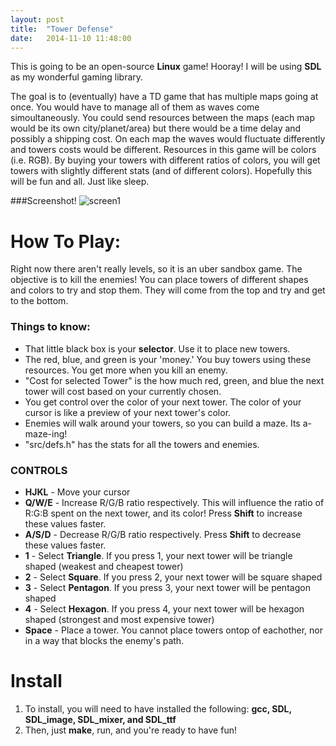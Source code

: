 ```yaml
---
layout: post
title:  "Tower Defense"
date:   2014-11-10 11:48:00
---
```

This is going to be an open-source **Linux** game! Hooray! I will be using **SDL** as my wonderful gaming library.

The goal is to (eventually) have a TD game that has multiple maps going at once. You would have to manage all of them as waves come simoultaneously. You could send resources between the maps (each map would be its own city/planet/area) but there would be a time delay and possibly a shipping cost. On each map the waves would fluctuate differently and towers costs would be different. Resources in this game will be colors (i.e. RGB). By buying your towers with different ratios of colors, you will get towers with slightly different stats (and of different colors). Hopefully this will be fun and all. Just like sleep.

###Screenshot!
![screen1](https://raw2.github.com/TheBananaWhale/Tower_Defense/master/img/Screenshot.png)

How To Play:
============
Right now there aren't really levels, so it is an uber sandbox game. The objective is to kill the enemies! You can place towers of different shapes and colors to try and stop them. They will come from the top and try and get to the bottom.
### Things to know:
*  That little black box is your **selector**. Use it to place new towers.
*  The red, blue, and green is your 'money.' You buy towers using these resources. You get more when you kill an enemy.
*  "Cost for selected Tower" is the how much red, green, and blue the next tower will cost based on your currently chosen.
*  You get control over the color of your next tower. The color of your cursor is like a preview of your next tower's color.
* Enemies will walk around your towers, so you can build a maze. Its a-maze-ing!
* "src/defs.h" has the stats for all the towers and enemies.

### CONTROLS
* **HJKL** - Move your cursor
* **Q/W/E** - Increase R/G/B ratio respectively. This will influence the ratio of R:G:B spent on the next tower, and its color! Press **Shift** to increase these values faster.
* **A/S/D** - Decrease R/G/B ratio respectively. Press **Shift** to decrease these values faster.
* **1** - Select **Triangle**. If you press 1, your next tower will be triangle shaped (weakest and cheapest tower)
* **2** - Select **Square**. If you press 2, your next tower will be square shaped
* **3** - Select **Pentagon**. If you press 3, your next tower will be pentagon shaped
* **4** - Select **Hexagon**. If you press 4, your next tower will be hexagon shaped (strongest and most expensive tower)
* **Space** - Place a tower. You cannot place towers ontop of eachother, nor in a way that blocks the enemy's path.

Install
=======
1.  To install, you will need to have installed the following: **gcc, SDL, SDL_image, SDL_mixer, and SDL_ttf**
2.  Then, just **make**, run, and you're ready to have fun!
